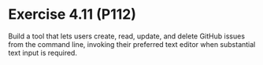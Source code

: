 # Exercise 4.11 (P112)

Build a tool that lets users create, read, update, and delete GitHub issues from the command line,
invoking their preferred text editor when substantial text input is required.
